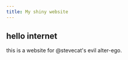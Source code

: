 ```yaml
---
title: My shiny website
---
```


## hello internet

this is a website for @stevecat's evil alter-ego.
